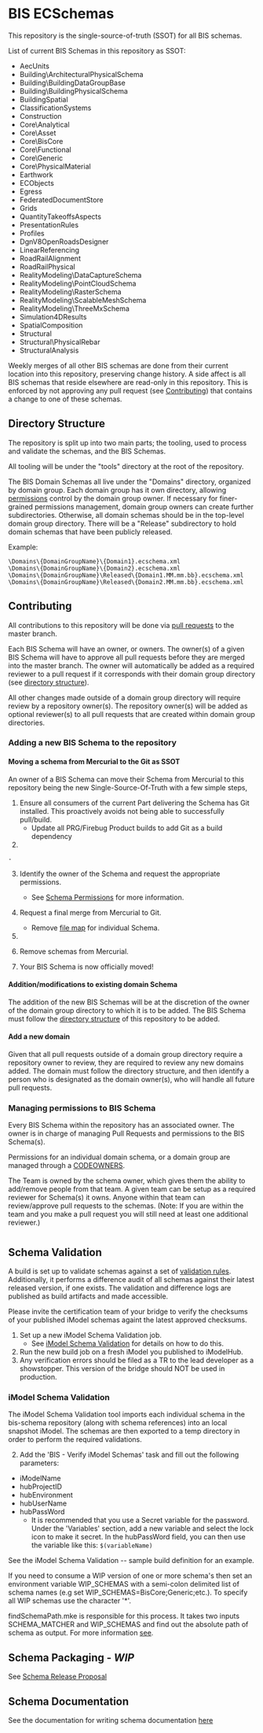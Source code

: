 # BIS ECSchemas

This repository is the single-source-of-truth (SSOT) for all BIS schemas.

List of current BIS Schemas in this repository as SSOT:

- AecUnits
- Building\ArchitecturalPhysicalSchema
- Building\BuildingDataGroupBase
- Building\BuildingPhysicalSchema
- BuildingSpatial
- ClassificationSystems
- Construction
- Core\Analytical
- Core\Asset
- Core\BisCore
- Core\Functional
- Core\Generic
- Core\PhysicalMaterial
- Earthwork
- ECObjects
- Egress
- FederatedDocumentStore
- Grids
- QuantityTakeoffsAspects
- PresentationRules
- Profiles
- DgnV8OpenRoadsDesigner
- LinearReferencing
- RoadRailAlignment
- RoadRailPhysical
- RealityModeling\DataCaptureSchema
- RealityModeling\PointCloudSchema
- RealityModeling\RasterSchema
- RealityModeling\ScalableMeshSchema
- RealityModeling\ThreeMxSchema
- Simulation4DResults
- SpatialComposition
- Structural
- Structural\PhysicalRebar
- StructuralAnalysis

Weekly merges of all other BIS schemas are done from their current location into this repository, preserving change history. A side affect is all BIS schemas that reside elsewhere are read-only in this repository. This is enforced by not approving any pull request (see [Contributing](#contributing)) that contains a change to one of these schemas.

## Directory Structure

The repository is split up into two main parts; the tooling, used to process and validate the schemas, and the BIS Schemas.

All tooling will be under the "tools" directory at the root of the repository.

The BIS Domain Schemas all live under the "Domains" directory, organized by domain group. Each domain group has it own directory, allowing [permissions](#managing-permissions-to-bis-schema) control by the domain group owner. If necessary for finer-grained permissions management, domain group owners can create further subdirectories. Otherwise, all domain schemas should be in the top-level domain group directory. There will be a "Release" subdirectory to hold domain schemas that have been publicly released.

Example:

```shell
\Domains\{DomainGroupName}\{Domain1}.ecschema.xml
\Domains\{DomainGroupName}\{Domain2}.ecschema.xml
\Domains\{DomainGroupName}\Released\{Domain1.MM.mm.bb}.ecschema.xml
\Domains\{DomainGroupName}\Released\{Domain2.MM.mm.bb}.ecschema.xml
```

## Contributing

All contributions to this repository will be done via [pull requests](https://docs.github.com/en/github/collaborating-with-pull-requests/proposing-changes-to-your-work-with-pull-requests/about-pull-requests) to the master branch.

Each BIS Schema will have an owner, or owners. The owner(s) of a given BIS Schema will have to approve all pull requests before they are merged into the master branch. The owner will automatically be added as a required reviewer to a pull request if it corresponds with their domain group directory (see [directory structure](#directory-structure)).

All other changes made outside of a domain group directory will require review by a repository owner(s). The repository owner(s) will be added as optional reviewer(s) to all pull requests that are created within domain group directories.

### Adding a new BIS Schema to the repository

#### Moving a schema from Mercurial to the Git as SSOT

An owner of a BIS Schema can move their Schema from Mercurial to this repository being the new Single-Source-Of-Truth with a few simple steps,

1. Ensure all consumers of the current Part delivering the Schema has Git installed. This proactively avoids not being able to successfully pull/build.
    - Update all PRG/Firebug Product builds to add Git as a build dependency
2. 

    - 
    
3. Identify the owner of the Schema and request the appropriate permissions.
    - See [Schema Permissions](#managing-permissions-to-bis-schema) for more information.
  
4. Request a final merge from Mercurial to Git.
    - Remove [file map](tools/hg2git/all_bis/filemaps) for individual Schema. 
5. 
6. Remove schemas from Mercurial.
7. Your BIS Schema is now officially moved!

#### Addition/modifications to existing domain Schema

The addition of the new BIS Schemas will be at the discretion of the owner of the domain group directory to which it is to be added. The BIS Schema must follow the [directory structure](#directory-structure) of this repository to be added.

#### Add a new domain

Given that all pull requests outside of a domain group directory require a repository owner to review, they are required to review any new domains added. The domain must follow the directory structure, and then identify a person who is designated as the domain owner(s), who will handle all future pull requests.

### Managing permissions to BIS Schema

Every BIS Schema within the repository has an associated owner. The owner is in charge of managing Pull Requests and permissions to the BIS Schema(s).

Permissions for an individual domain schema, or a domain group are managed through a [CODEOWNERS](https://github.com/iTwin/bis-schemas/tree/master/.github/CODEOWNERS).

The Team is owned by the schema owner, which gives them the ability to add/remove people from that team. A given team can be setup as a required reviewer for Schema(s) it owns. Anyone within that team can review/approve pull requests to the schemas. (Note: If you are within the team and you make a pull request you will still need at least one additional reviewer.)

#



## Schema Validation

A build is set up to validate schemas against a set of [validation rules](https://imodeljs.github.io/iModelJs-docs-output/bis/intro/bis-schema-validation/). Additionally, it performs a difference audit of all schemas against their latest released version, if one exists. The validation and difference logs are published as build artifacts and made accessible.









Please invite the certification team of your bridge to verify the checksums of your published iModel schemas againt the latest approved checksums.



1. Set up a new iModel Schema Validation job.
    - See [iModel Schema Validation](#imodel-schema-validation) for details on how to do this.
2. Run the new build job on a fresh iModel you published to iModelHub.
3. Any verification errors should be filed as a TR to the lead developer as a showstopper. This version of the bridge should NOT be used in production.






### iModel Schema Validation

The iModel Schema Validation tool imports each individual schema in the bis-schema repository (along with schema references) into an local snapshot iModel. The schemas are then exported to a temp directory in order to perform the required validations. 




2. Add the 'BIS - Verify iModel Schemas' task and fill out the following parameters:

- iModelName
- hubProjectID
- hubEnvironment
- hubUserName
- hubPassWord
  - It is recommended that you use a Secret variable for the password. Under the 'Variables' section, add a new variable and select the lock icon to make it secret. In the hubPassWord field, you can then use the variable like this: `$(variableName)`

See the iModel Schema Validation -- sample build definition for an example.





If you need to consume a WIP version of one or more schema's then set an environment variable WIP_SCHEMAS with a semi-colon delimited list of schema names (e.g set WIP_SCHEMAS=BisCore;Generic;etc.). To specify all WIP schemas use the character '*'.

findSchemaPath.mke is responsible for this process. It takes two inputs SCHEMA_MATCHER and WIP_SCHEMAS and find out the absolute path of schema as output. For more information [see](./findSchemaPath.mke).

## Schema Packaging - *WIP*

See [Schema Release Proposal](./docs/schema-release-process.md)

## Schema Documentation

See the documentation for writing schema documentation [here](./docs/writing-schema-documentation.md)
